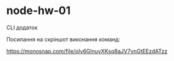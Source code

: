 # node-hw-01

CLI додаток

Посилання на скріншот виконання команд:

https://monosnap.com/file/oIy6GlnuyXKsq8aJV7vnGtEEzdATzz
